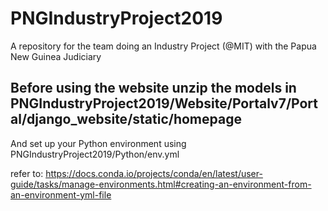# PNGIndustryProject2019
A repository for the team doing an Industry Project (@MIT) with the Papua New Guinea Judiciary

## Before using the website unzip the models in PNGIndustryProject2019/Website/Portalv7/Portal/django_website/static/homepage

And set up your Python environment using PNGIndustryProject2019/Python/env.yml

refer to: https://docs.conda.io/projects/conda/en/latest/user-guide/tasks/manage-environments.html#creating-an-environment-from-an-environment-yml-file
